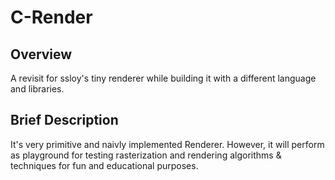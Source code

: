 # C-Render

## Overview
A revisit for ssloy's tiny renderer while building it with a different language and libraries.

## Brief Description
It's very primitive and naivly implemented Renderer. However, it will perform as playground for testing rasterization and rendering algorithms & techniques for fun and educational purposes.
